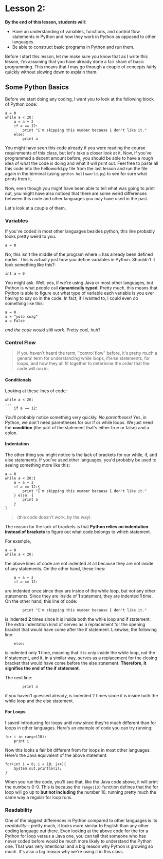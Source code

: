 # Lesson 2:

**By the end of this lesson, students will**:

* Have an understanding of variables, functions, and control flow statements in Python and how they work in Python as opposed to other languages.
* Be able to construct basic programs in Python and run them.

Before I start this lesson, let me make sure you know that as I write this lesson, I'm assuming that you have already done a fair share of basic programming. This means that I may go through a couple of concepts fairly quickly without slowing down to explain them.  

## Some Python Basics

Before we start doing any coding, I want you to look at the following block of Python code:

	a = 0
	while a < 20:
		a = a + 2
		if a == 12:
			print "I'm skipping this number because I don't like it."
		else:
			print a

You might have seen this code already if you were reading the course requirements of this class, but let's take a closer look at it. Now, if you've programmed a decent amount before, you should be able to have a rough idea of what the code is doing and what it will print out. Feel free to paste all this code into the helloworld.py file from the last lesson and run the file again in the terminal (using `python helloworld.py`) to see for sure what prints from it.  

Now, even though you might have been able to tell what was going to print out, you might have also noticed that there are some weird differences between this code and other languages you may have used in the past. 

Let's look at a couple of them.

### Variables

If you've coded in most other languages besides python, this line probably looks pretty weird to you.

	a = 0
	
No, this isn't the middle of the program where `a` has already been defined earlier. This is actually just how you define variables in Python. Shouldn't it look something like this?:

	int a = 0
	
You might ask. Well, yes, if we're using Java or most other languages, but Python is what people call **dynamically typed**. Pretty much, this means that Python is able to figure out what type of variable each variable is you ever having to say so in the code. In fact, if I wanted to, I could even do something like this:

	a = 0
	a = "yolo swag"
	a = False

*and the code would still work*. Pretty cool, huh?

### Control Flow

> If you haven't heard the term, "control flow" before, it's pretty much a general term for understanding while loops, if/else statements, for loops, and how they all fit together to determine the order that the code will run in.
 
#### Conditionals

Looking at these lines of code:

	while a < 20:
	...
		if a == 12:
	
You'll probably notice something very quickly. *No parentheses!* Yes, in Python, we don't need parentheses for our if or while loops. We just need the **condition** (the part of the statement that's either true or false) and a colon.

#### Indentation

The other thing you might notice is the lack of brackets for our while, if, and else statements. If you've used other languages, you'd probably be used to seeing something more like this:

	a = 0
	while a < 20:{
		a = a + 2
		if a == 12:{
			print "I'm skipping this number because I don't like it."
		} else: {
			print a
		}
	}
	
> (this code doesn't work, by the way).
 
The reason for the lack of brackets is that **Python relies on indentation instead of brackets** to figure out what code belongs to which statement.  

For example, 

	a = 0
	while a < 20:
	
the above lines of code are not indented at all because they are not inside of any statements. On the other hand, these lines:

		a = a + 2
		if a == 12:
		
are indented once since they are inside of the while loop, but not any other statements. Since they are inside of **1** statement, they are indented **1** time. On the other hand, this line of code:

			print "I'm skipping this number because I don't like it."

is indented **2** times since it is inside both the while loop and if statement. The extra indentation kind of serves as a replacement for the opening bracket that would have come after the if statement. Likewise, the following line:

		else:

is indented only **1** time, meaning that it is only inside the while loop, not the if statement, and it, in a similar way, serves as a replacement for the closing bracket that would have come before the else statement. **Therefore, it signifies the end of the if statement**.

The next line:

			print a

if you haven't guessed already, is indented 2 times since it is inside both the while loop and the else statement.

#### For Loops

I saved introducing for loops until now since they're much different than for loops in other languages. Here's an example of code you can try running:

	for i in range(10):
		print i
		
Now this looks a fair bit different from for loops in most other languages. Here's the Java equivalent of the above statement:

	for(int i = 0; i < 10; i++){
		System.out.println(i);
	}
	
When you run the code, you'll see that, like the Java code above, it will print the numbers 0-9. This is because the `range(10)` function defines that the for loop will go up to **but not including** the number 10, running pretty much the same way a regular for loop runs.

### Readability

One of the biggest differences in Python compared to other languages is its *readability* - pretty much, it looks more similar to English than any other coding language out there. Even looking at the above code for the for a Python for loop versus a Java one, you can tell that someone who has never coded before would be much more likely to understand the Python one. That was very intentional and a big reason why Python is growing so much. It's also a big reason why we're using it in this class.